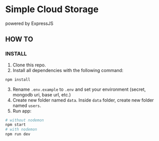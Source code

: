 # Simple Cloud Storage
powered by ExpressJS

## HOW TO
### INSTALL
1. Clone this repo.
2. Install all dependencies with the following command:
```bash
npm install
```
3. Rename ```.env.example``` to ```.env``` and set your environment (secret, mongodb uri, base url, etc.) 
4. Create new folder named ```data```. Inside ```data``` folder, create new folder named ```users```.
4. Run app:
```bash
# without nodemon
npm start
# with nodemon
npm run dev 
```